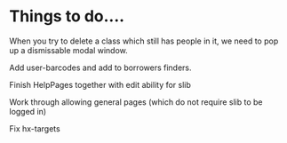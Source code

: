 # Things to do....

When you try to delete a class which still has people in it, we need to
pop up a dismissable modal window.

Add user-barcodes and add to borrowers finders.

Finish HelpPages together with edit ability for slib

Work through allowing general pages (which do not require slib to be
logged in)

Fix hx-targets

